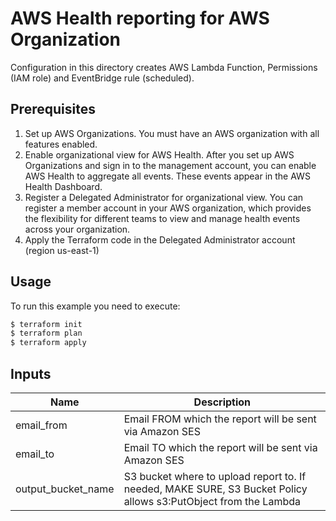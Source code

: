 # AWS Health reporting for AWS Organization

Configuration in this directory creates AWS Lambda Function, Permissions (IAM role) and EventBridge rule (scheduled).

## Prerequisites

1. Set up AWS Organizations. You must have an AWS organization with all features enabled.
2. Enable organizational view for AWS Health. After you set up AWS Organizations and sign in to the management account, you can enable AWS Health to aggregate all events. These events appear in the AWS Health Dashboard.
3. Register a Delegated Administrator for organizational view. You can register a member account in your AWS organization, which provides the flexibility for different teams to view and manage health events across your organization.
4. Apply the Terraform code in the Delegated Administrator account (region us-east-1)

## Usage

To run this example you need to execute:

```bash
$ terraform init
$ terraform plan
$ terraform apply
```

## Inputs
| Name | Description |
|------|-------------|
| email_from | Email FROM which the report will be sent via Amazon SES |
| email_to | Email TO which the report will be sent via Amazon SES |
| output_bucket_name | S3 bucket where to upload report to. If needed, MAKE SURE, S3 Bucket Policy allows s3:PutObject from the Lambda |